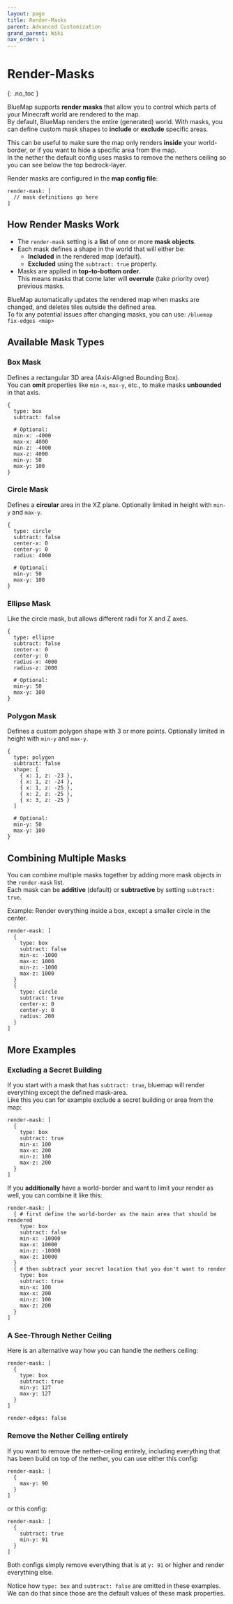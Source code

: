 ```yaml
---
layout: page
title: Render-Masks
parent: Advanced Customization
grand_parent: Wiki
nav_order: 1
---
```


# Render-Masks
{: .no_toc }

BlueMap supports **render masks** that allow you to control which parts of your Minecraft world are rendered to the map.  
By default, BlueMap renders the entire (generated) world. With masks, you can define custom mask shapes to **include** or **exclude** specific areas.

This can be useful to make sure the map only renders **inside** your world-border, or if you want to hide a specific area from the map.  
In the nether the default config uses masks to remove the nethers ceiling so you can see below the top bedrock-layer.

Render masks are configured in the **map config file**:

```hocon
render-mask: [
  // mask definitions go here
]
```

## How Render Masks Work

* The `render-mask` setting is a **list** of one or more **mask objects**.
* Each mask defines a shape in the world that will either be:
  * **Included** in the rendered map (default).
  * **Excluded** using the `subtract: true` property.
* Masks are applied in **top-to-bottom order**.  
  This means masks that come later will **overrule** (take priority over) previous masks.

BlueMap automatically updates the rendered map when masks are changed, and deletes tiles outside the defined area.  
To fix any potential issues after changing masks, you can use: `/bluemap fix-edges <map>`

## Available Mask Types

### Box Mask

Defines a rectangular 3D area (Axis-Aligned Bounding Box).  
You can **omit** properties like `min-x`, `max-y`, etc., to make masks **unbounded** in that axis.

```hocon
{
  type: box
  subtract: false
  
  # Optional:
  min-x: -4000
  max-x: 4000
  min-z: -4000
  max-z: 4000
  min-y: 50
  max-y: 100
}
```

### Circle Mask

Defines a **circular** area in the XZ plane. Optionally limited in height with `min-y` and `max-y`.

```hocon
{
  type: circle
  subtract: false
  center-x: 0
  center-y: 0
  radius: 4000
  
  # Optional:
  min-y: 50
  max-y: 100
}
```

### Ellipse Mask

Like the circle mask, but allows different radii for X and Z axes.

```hocon
{
  type: ellipse
  subtract: false
  center-x: 0
  center-y: 0
  radius-x: 4000
  radius-z: 2000
  
  # Optional:
  min-y: 50
  max-y: 100
}
```

### Polygon Mask

Defines a custom polygon shape with 3 or more points. Optionally limited in height with `min-y` and `max-y`.

```hocon
{
  type: polygon
  subtract: false
  shape: [
    { x: 1, z: -23 },
    { x: 1, z: -24 },
    { x: 1, z: -25 },
    { x: 2, z: -25 },
    { x: 3, z: -25 }
  ]

  # Optional:
  min-y: 50
  max-y: 100
}
```

## Combining Multiple Masks

You can combine multiple masks together by adding more mask objects in the `render-mask` list.  
Each mask can be **additive** (default) or **subtractive** by setting `subtract: true`.

Example: Render everything inside a box, except a smaller circle in the center.

```hocon
render-mask: [
  {
    type: box
    subtract: false
    min-x: -1000
    max-x: 1000
    min-z: -1000
    max-z: 1000
  }
  {
    type: circle
    subtract: true
    center-x: 0
    center-y: 0
    radius: 200
  }
]
```

## More Examples

### Excluding a Secret Building

If you start with a mask that has `subtract: true`, bluemap will render everything except the defined mask-area.  
Like this you can for example exclude a secret building or area from the map:

```hocon
render-mask: [
  {
    type: box
    subtract: true
    min-x: 100
    max-x: 200
    min-z: 100
    max-z: 200
  }
]
```

If you **additionally** have a world-border and want to limit your render as well, you can combine it like this:
```hocon
render-mask: [
  { # first define the world-border as the main area that should be rendered 
    type: box
    subtract: false
    min-x: -10000
    max-x: 10000
    min-z: -10000
    max-z: 10000
  }
  { # then subtract your secret location that you don't want to render
    type: box
    subtract: true
    min-x: 100
    max-x: 200
    min-z: 100
    max-z: 200
  }
]
```

### A See-Through Nether Ceiling

Here is an alternative way how you can handle the nethers ceiling:
```hocon
render-mask: [
  {
    type: box
    subtract: true
    min-y: 127
    max-y: 127
  }
]

render-edges: false
```

### Remove the Nether Ceiling entirely

If you want to remove the nether-ceiling entirely, including everything that has been build on top of the nether, 
you can use either this config:

```hocon
render-mask: [
  {
    max-y: 90
  }
]
```

or this config:

```hocon
render-mask: [
  {
    subtract: true
    min-y: 91
  }
]
```

Both configs simply remove everything that is at `y: 91` or higher and render everything else.

Notice how `type: box` and `subtract: false` are omitted in these examples. 
We can do that since those are the default values of these mask properties.
